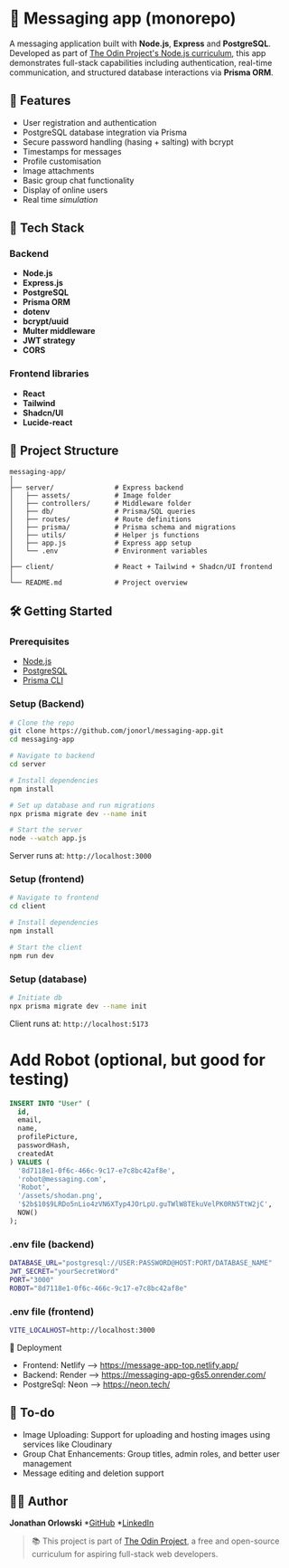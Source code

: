 # 📝 Messaging app (monorepo)

A messaging application built with **Node.js**, **Express** and **PostgreSQL**. Developed as part of [The Odin Project's Node.js curriculum](https://www.theodinproject.com/lessons/nodejs-messaging-app), this app demonstrates full-stack capabilities including authentication, real-time communication, and structured database interactions via **Prisma ORM**.

## 🚀 Features

- User registration and authentication
- PostgreSQL database integration via Prisma
- Secure password handling (hasing + salting)  with bcrypt
- Timestamps for messages
- Profile customisation
- Image attachments
- Basic group chat functionality
- Display of online users
- Real time *simulation* 

## 🧱 Tech Stack

### Backend
- **Node.js**
- **Express.js**
- **PostgreSQL**
- **Prisma ORM**
- **dotenv**
- **bcrypt/uuid**
- **Multer middleware**
- **JWT strategy**
- **CORS**

### Frontend libraries
- **React**
- **Tailwind**
- **Shadcn/UI**
- **Lucide-react**

## 📁 Project Structure

```
messaging-app/
│
├── server/               # Express backend
│   ├── assets/           # Image folder
│   ├── controllers/      # Middleware folder
│   ├── db/               # Prisma/SQL queries
│   ├── routes/           # Route definitions
│   ├── prisma/           # Prisma schema and migrations
│   ├── utils/            # Helper js functions
│   ├── app.js            # Express app setup
│   └── .env              # Environment variables
│
├── client/               # React + Tailwind + Shadcn/UI frontend
│
└── README.md             # Project overview
```

## 🛠️ Getting Started

### Prerequisites

- [Node.js](https://nodejs.org/)
- [PostgreSQL](https://www.postgresql.org/)
- [Prisma CLI](https://www.prisma.io/)

### Setup (Backend)

```bash
# Clone the repo
git clone https://github.com/jonorl/messaging-app.git
cd messaging-app

# Navigate to backend
cd server

# Install dependencies
npm install

# Set up database and run migrations
npx prisma migrate dev --name init

# Start the server
node --watch app.js
```

Server runs at: `http://localhost:3000`

### Setup (frontend)

```bash
# Navigate to frontend
cd client

# Install dependencies
npm install

# Start the client
npm run dev
```

### Setup (database)

```bash
# Initiate db
npx prisma migrate dev --name init
```

Client runs at: `http://localhost:5173`

# Add Robot (optional, but good for testing)
```sql
INSERT INTO "User" (
  id,
  email,
  name,
  profilePicture,
  passwordHash,
  createdAt
) VALUES (
  '8d7118e1-0f6c-466c-9c17-e7c8bc42af8e',
  'robot@messaging.com',
  'Robot',
  '/assets/shodan.png',
  '$2b$10$9LRDo5nLio4zVN6XTyp4JOrLpU.guTWlW8TEkuVelPK0RN5TtW2jC',
  NOW()
);
```

### .env file (backend)
```bash
DATABASE_URL="postgresql://USER:PASSWORD@HOST:PORT/DATABASE_NAME"
JWT_SECRET="yourSecretWord"
PORT="3000"
ROBOT="8d7118e1-0f6c-466c-9c17-e7c8bc42af8e"
```

### .env file (frontend)
```bash
VITE_LOCALHOST=http://localhost:3000
```

🚀 Deployment

* Frontend: Netlify --> https://message-app-top.netlify.app/
* Backend: Render --> https://messaging-app-g6s5.onrender.com/
* PostgreSql: Neon --> https://neon.tech/

## 🧱 To-do

- Image Uploading: Support for uploading and hosting images using services like Cloudinary
- Group Chat Enhancements: Group titles, admin roles, and better user management
- Message editing and deletion support

## 👨‍💻 Author

**Jonathan Orlowski**
*[GitHub](https://github.com/jonorl)
*[LinkedIn](https://www.linkedin.com/in/jonathan-orlowski-58910b21/)

> 📚 This project is part of [The Odin Project](https://www.theodinproject.com/), a free and open-source curriculum for aspiring full-stack web developers.